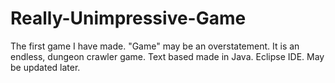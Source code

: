 # Really-Unimpressive-Game
The first game I have made. "Game" may be an overstatement. It is an endless, dungeon crawler game. Text based made in Java. Eclipse IDE. May be updated later.
